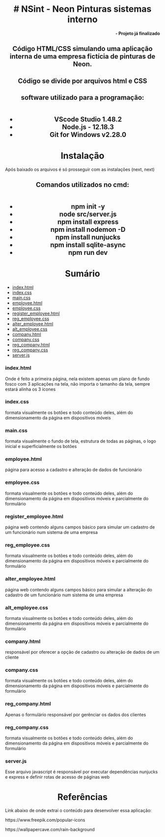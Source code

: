<h1 align="center"># NSint - Neon Pinturas sistemas interno</h1>
<h4 align="right">- Projeto já finalizado</h4>

<h2 align="center">Código HTML/CSS simulando uma aplicação interna de uma empresa fictícia de pinturas de Neon. </h2>

<h2 align="center">Código se divide por arquivos html e CSS</h2>

<h2 align="center">software utilizado para a programação:<br><br>
<ul><li>VScode Studio 1.48.2</li>
<li>Node.js - 12.18.3</li>
  <li>Git for Windows v2.28.0 </li>
</ul></h2>

<h1 align="center">Instalação</h1>
Após baixado os arquivos é só prosseguir com as instalações (next, next)

<h2 align="center">Comandos utilizados no cmd:<br><br>
<ul>
  <li>npm init -y</li>
  <li>node src/server.js</li>
  <li>npm install express</li>
  <li>npm install nodemon -D</li>
  <li>npm install nunjucks</li>
  <li>npm install sqlite-async</li> 
  <li>npm run dev</li>
</ul>
</h2>

<h1 align="center">Sumário</h1>
<ul>
    <li><a href="#1">index.html</a></li>
    <li><a href="#1.1">index.css</a></li>
    <li><a href="#1.2">main.css</a></li>
    <li><a href="#2">employee.html</a></li>
    <li><a href="#2.1">employee.css</a></li>
    <li><a href="#2.2">register_employee.html</a></li>
    <li><a href="#2.3">reg_employee.css</a></li>
    <li><a href="#3.1">alter_employee.html</a></li>
    <li><a href="#3.2">alt_employee.css</a></li>
    <li><a href="#4.1">company.html</a></li>
    <li><a href="#4.2">company.css</a></li>
    <li><a href="#5.1">reg_company.html</a></li>
    <li><a href="#5.2">reg_company.css</a></li>
    <li><a href="#">server.js</a></li>
</ul>

<h3 id="1">index.html</h3>
  <p>Onde é feito a primeira página, nela existem apenas um plano de fundo fosco com 3 aplicações na tela, não importa o tamanho da tela, sempre estará alinha os 3 ícones</p>
  <h3 id="1.1">index.css</h3>
  <p>formata visualmente os botões e todo conteúdo deles, além do dimensionamento da página em dispositivos móveis</p>
  <h3 id="1.2">main.css</h3>
  <p>formata visualmente o fundo de tela, estrutura de todas as páginas, o logo inicial e superficialmente os botões</p>
  <h3 id="2">employee.html</h3>
  <p>página para acesso a cadastro e alteração de dados de funcionário</p>
  <h3 id="2.1">employee.css</h3>
  <p>formata visualmente os botões e todo conteúdo deles, além do dimensionamento da página em dispositivos móveis e parcialmente do formulário </p>
  <h3 id="2.2">register_employee.html</h3>
  <p>página web contendo alguns campos básico para simular um cadastro de um funcionário num sistema de uma empresa</p>
  <h3 id="2.3">reg_employee.css</h3>
  <p>formata visualmente os botões e todo conteúdo deles, além do dimensionamento da página em dispositivos móveis e parcialmente do formulário</p>
  <h3 id="3.1">alter_employee.html</h3>
  <p>página web contendo alguns campos básico para simular a alteração do cadastro de um funcionário num sistema de uma empresa</p>
  <h3 id="3.2">alt_employee.css</h3>
  <p>formata visualmente os botões e todo conteúdo deles, além do dimensionamento da página em dispositivos móveis e parcialmente do formulário</p>
  <h3 id="4.1">company.html</h3>
  <p>responsável por oferecer a opção de cadastro ou alteração de dados de um cliente</p>
  <h3 id="4.2">company.css</h3>
  <p>formata visualmente os botões e todo conteúdo deles, além do dimensionamento da página em dispositivos móveis e parcialmente do formulário</p>
  <h3 id="5.1">reg_company.html</h3>
  <p>Apenas o formulário responsável por gerênciar os dados dos clientes</p>
  <h3 id="5.2">reg_company.css</h3>
  <p>formata visualmente os botões e todo conteúdo deles, além do dimensionamento da página em dispositivos móveis e parcialmente do formulário</p>
  <h3 id="">server.js</h3>
  <p>Esse arquivo javascript é responsável por executar dependências nunjucks e express e definir rotas de acesso de páginas web</p>

<h1 align="center">Referências</h1>
<p>Link abaixo de onde extrai o conteúdo para desenvolver essa aplicação:</p>
<p>https://www.freepik.com/popular-icons</p>
<p>https://wallpapercave.com/rain-background</p>